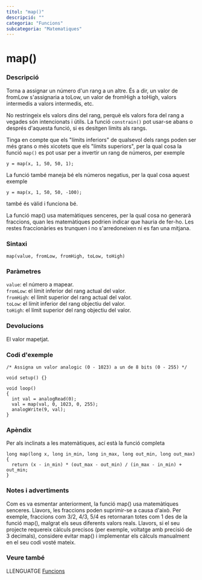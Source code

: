 ```yaml
---
títol: "map()"
descripció: ""
categoria: "Funcions"
subcategoria: "Matematiques"
---
```


# map()

### Descripció

Torna a assignar un número d'un rang a un altre. És a dir, un valor de fromLow s'assignaria a toLow, un valor de fromHigh a toHigh, valors intermedis a valors intermedis, etc.

No restringeix els valors dins del rang, perquè els valors fora del rang a vegades són intencionats i útils. La funció `constrain()` pot usar-se abans o després d'aquesta funció, si es desitgen límits als rangs.

Tinga en compte que els "límits inferiors" de qualsevol dels rangs poden ser més grans o més xicotets que els "límits superiors", per la qual cosa la funció `map()` es pot usar per a invertir un rang de números, per exemple

`y = map(x, 1, 50, 50, 1);`

La funció també maneja bé els números negatius, per la qual cosa aquest exemple

`y = map(x, 1, 50, 50, -100);`

també és vàlid i funciona bé.

La funció map() usa matemàtiques senceres, per la qual cosa no generarà fraccions, quan les matemàtiques podrien indicar que hauria de fer-ho. Les restes fraccionàries es trunquen i no s'arredoneixen ni es fan una mitjana.

### Sintaxi

`map(value, fromLow, fromHigh, toLow, toHigh)`

### Paràmetres

`value`: el número a mapear.  
`fromLow`: el límit inferior del rang actual del valor.  
`fromHigh`: el límit superior del rang actual del valor.  
`toLow`: el límit inferior del rang objectiu del valor.  
`toHigh`: el límit superior del rang objectiu del valor.  

### Devolucions

El valor mapetjat.


### Codi d'exemple

```
/* Assigna un valor analogic (0 - 1023) a un de 8 bits (0 - 255) */

void setup() {}

void loop()
{
  int val = analogRead(0);
  val = map(val, 0, 1023, 0, 255);
  analogWrite(9, val);
}
```

### Apèndix

Per als inclinats a les matemàtiques, ací està la funció completa

```
long map(long x, long in_min, long in_max, long out_min, long out_max) {
  return (x - in_min) * (out_max - out_min) / (in_max - in_min) + out_min;
}
```

### Notes i advertiments

Com es va esmentar anteriorment, la funció map() usa matemàtiques senceres. Llavors, les fraccions poden suprimir-se a causa d'això. Per exemple, fraccions com 3/2, 4/3, 5/4 es retornaran totes com 1 des de la funció map(), malgrat els seus diferents valors reals. Llavors, si el seu projecte requereix càlculs precisos (per exemple, voltatge amb precisió de 3 decimals), considere evitar map() i
implementar els càlculs manualment en el seu codi vosté mateix.

### Veure també

LLENGUATGE [Funcions](../../Funcions.md)
